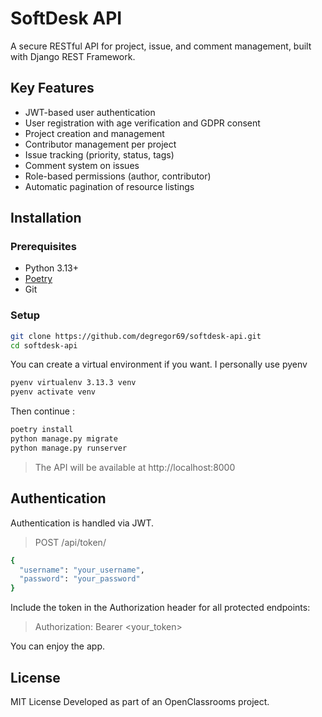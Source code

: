 # SoftDesk API

A secure RESTful API for project, issue, and comment management, built with Django REST Framework.

## Key Features

- JWT-based user authentication
- User registration with age verification and GDPR consent
- Project creation and management
- Contributor management per project
- Issue tracking (priority, status, tags)
- Comment system on issues
- Role-based permissions (author, contributor)
- Automatic pagination of resource listings

## Installation

### Prerequisites

- Python 3.13+
- [Poetry](https://python-poetry.org/)
- Git

### Setup



```bash
git clone https://github.com/degregor69/softdesk-api.git
cd softdesk-api 
```
You can create a virtual environment if you want. 
I personally use pyenv

```bash
pyenv virtualenv 3.13.3 venv
pyenv activate venv
```
Then continue : 
```bash
poetry install
python manage.py migrate
python manage.py runserver
```

> The API will be available at http://localhost:8000

## Authentication
Authentication is handled via JWT.

> POST /api/token/

```bash
{
  "username": "your_username",
  "password": "your_password"
}
```

Include the token in the Authorization header for all protected endpoints:

> Authorization: Bearer <your_token>

You can enjoy the app.

## License

MIT License
Developed as part of an OpenClassrooms project.